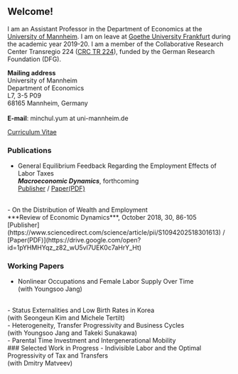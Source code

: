## Welcome!

I am an Assistant Professor in the Department of Economics at the [University of Mannheim](https://www.vwl.uni-mannheim.de/en/). I am on leave at [Goethe University Frankfurt](https://www.wiwi.uni-frankfurt.de/en/departments/money-and-macroeconomics/home.html) during the academic year 2019-20. I am a member of the Collaborative Research Center Transregio 224 ([CRC TR 224](https://www.crctr224.de/en/about)), funded by the German Research Foundation (DFG).

**Mailing address**
<br>University of Mannheim
<br>Department of Economics
<br>L7, 3-5 P09
<br>68165 Mannheim, Germany
<br>
<br>**E-mail**: minchul.yum at uni-mannheim.de


[Curriculum Vitae](https://drive.google.com/open?id=1V89PqGcu1u-_4Zy0TVzXnegBO8EEkdlK)

### Publications
- General Equilibrium Feedback Regarding the Employment Effects of Labor Taxes
<br>  ***Macroeconomic Dynamics***, forthcoming
<br>  [Publisher](http://dx.doi.org/10.1017/S1365100519000087) / [Paper(PDF)](https://drive.google.com/open?id=1DoZpKCBzuf2Yo3OU-PsT_Z0LP_AUAcYr) 
<br>
- On the Distribution of Wealth and Employment
<br>  ***Review of Economic Dynamics***, October 2018, 30, 86-105
<br>  [Publisher](https://www.sciencedirect.com/science/article/pii/S1094202518301613) / [Paper(PDF)](https://drive.google.com/open?id=1pYHMHYqz_z82_wU5vl7UEK0c7aHrY_Ht) 

### Working Papers
- Nonlinear Occupations and Female Labor Supply Over Time 
<br>  (with Youngsoo Jang)
<br>
- Status Externalities and Low Birth Rates in Korea
<br>  (with Seongeun Kim and Michele Tertilt)
<br>
- Heterogeneity, Transfer Progressivity and Business Cycles
<br>  (with Youngsoo Jang and Takeki Sunakawa)
<br>
- Parental Time Investment and Intergenerational Mobility
<br>
### Selected Work in Progress
- Indivisible Labor and the Optimal Progressivity of Tax and Transfers
<br>   (with Dmitry Matveev)
<br>
